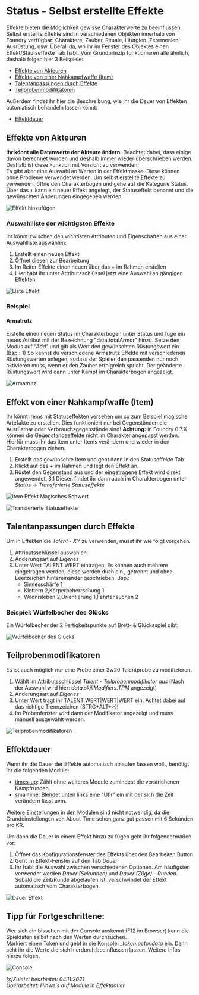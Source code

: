 # Status - Selbst erstellte Effekte
Effekte bieten die Möglichkeit gewisse Charakterwerte zu beeinflussen. Selbst erstellte Effekte sind in verschiedenen Objekten innerhalb von Foundry verfügbar: Charaktere, Zauber, Rituale, Liturgien, Zeremonien, Ausrüstung, usw. Überall da, wo ihr im Fenster des Objektes einen Effekt/Stautseffekte Tab habt. Vom Grundprinzip funktionieren alle ähnlich, deshalb folgen hier 3 Beispiele:  

- [Effekte von Akteuren](de-status-selbst-erstellte-effekte#effekte-von-akteuren)
- [Effekte von einer Nahkampfwaffe (Item)](de-status-selbst-erstellte-effekte#effekt-von-einer-nahkampfwaffe-item)
- [Talentanpassungen durch Effekte](de-status-selbst-erstellte-effekte#talentanpassungen-durch-effekte)
- [Teilprobenmodifikatoren](de-status-selbst-erstellte-effekte#teilprobenmodifikatoren)

Außerdem findet ihr hier die Beschreibung, wie ihr die Dauer von Effekten automatisch behandeln lassen könnt:  

- [Effektdauer](de-status-selbst-erstellte-effekte#effektdauer)

## Effekte von Akteuren
**Ihr könnt alle Datenwerte der Akteure ändern.** Beachtet dabei, dass einige davon berechnet wurden und deshalb immer wieder überschrieben werden. Deshalb ist diese Funktion mit Vorsicht zu verwenden!  
Es gibt aber eine Auswahl an Werten in der Effektmaske. Diese können ohne Probleme verwendet werden.
Um selbst erstellte Effekte zu verwenden, öffne den Charakterbogen und gehe auf die Kategorie Status. Über das + kann ein neuer Effekt angelegt, der Statuseffekt benannt und die gewünschten Änderungen eingegeben werden.

![Effekt hinzufügen](de/images/de-status-selbst-erstellte-effekte_0.png)

### Auswahlliste der wichtigsten Effekte
Ihr könnt zwischen den wichtisten Attributen und Eigenschaften aus einer Auswahlliste auswählen:
1. Erstellt einen neuen Effekt
2. Öffnet diesen zur Bearbeitung
3. Im Reiter Effekte einen neuen über das + im Rahmen erstellen
4. Hier habt ihr unter Attributsschlüssel jetzt eine Auswahl an gängigen Effekten
  
  ![Liste Effekt](de/images/de-status-selbst-erstellte-effekte_1.png)

### Beispiel
#### Armatrutz
Erstelle einen neuen Status im Charakterbogen unter Status und füge ein neues Attribut mit der Bezeichnung "data.totalArmor" hinzu. Setze den Modus auf *"Add"* und gib als Wert den gewünschten Rüstungswert ein (Bsp.: 1)
So kannst du verschiedene Armatrutz Effekte mit verschiedenen Rüstungswerten anlegen, sodass der Spieler den passenden nur noch aktivieren muss, wenn er den Zauber erfolgreich spricht. Der geänderte Rüstungswert wird dann unter Kampf im Charakterbogen angezeigt.
  
![Armatrutz](de/images/de-status-selbst-erstellte-effekte_2.png)
  
## Effekt von einer Nahkampfwaffe (Item)
Ihr könnt Irems mit Statuseffekten versehen um so zum Beispiel magische Artefakte zu erstellen. Dies funktioniert nur bei Gegenständen die Ausrüstbar oder Verbrauchsgegenstände sind!
**Achtung:** in Foundry 0.7.X können die Gegenstandseffekte nicht im Charakter angepasst werden. Hierfür muss ihr das Item unter Items verändern und wieder in den Charakterbogen ziehen.

1. Erstellt das gewünschte Item und geht dann in den Statuseffekte Tab
2. Klickt auf das + im Rahmen und legt den Effekt an.
3. Rüstet den Gegenstand aus und der eingetragene Effekt wird direkt angewendet. 
3.1 Diesen findet ihr dann auch im Charakterbogen unter *Status* -> *Transferierte Statuseffekte*
  
![Item Effekt Magisches Schwert](de/images/de-status-selbst-erstellte-effekte_3.png)
  
![Transferierte Statuseffekte](de/images/de-status-selbst-erstellte-effekte_4.png)

## Talentanpassungen durch Effekte
Um in Effekten die *Talent - XY* zu verwenden, müsst ihr wie folgt vorgehen. 
1. Attributsschlüssel auswählen
2. Änderungsart auf *Eigenes*
3. Unter Wert TALENT WERT eintragen. Es können auch mehrere eingetragen werden, diese werden duch ein *,* getrennt und ohne Leerzeichen hintereinander geschrieben. Bsp.: 
    * Sinnesschärfe 1
    * Klettern 2,Körperbeherrschung 1
    * Wildnisleben 2,Orientierung 1,Fährtensuchen 2

### Beispiel: Würfelbecher des Glücks
Ein Würfelbecher der 2 Fertigkeitspunkte auf Brett- & Glücksspiel gibt:  
  
![Würfelbecher des Glücks](de/images/de-status-selbst-erstellte-effekte_5.png)
  
## Teilprobenmodifikatoren
Es ist auch möglich nur eine Probe einer 3w20 Talentprobe zu modifizieren.

1. Wählt im Attributsschlüssel *Talent - Teilprobenmodifikator aus* (Nach der Auswahl wird hier: *data.skillModifiers.TPM* angezeigt)
2. Änderungsart auf *Eigenes*
3. Unter Wert tragt ihr TALENT WERT|WERT|WERT ein. Achtet dabei auf das richtige Trennzeichen (STRG+ALT+>)!
4. Im Probenfenster wird dann der Modifikator angezeigt und muss manuell ausgewählt werden.

![Teilprobenmodifikatoren](de/images/Selbst_erstellte_Effekte_Teilprobenmodifikatoren.jpg)

## Effektdauer
Wenn ihr die Dauer der Effekte automatisch ablaufen lassen wollt, benötigt ihr die folgenden Module:
* [times-up](https://gitlab.com/tposney/times-up): Zählt ohne weiteres Module zumindest die verstrichenen Kampfrunden.
* [smalltime](https://github.com/unsoluble/smalltime): Blendet unten links eine "Uhr" ein mit der sich die Zeit verändern lässt uvm.

Weitere Einstellungen in den Modulen sind nicht notwendig, da die Grundeinstellungen von About-Time schon ganz gut passen mit 6 Sekunden pro KR.  
  
Um dann die Dauer in einem Effekt hinzu zu fügen geht ihr folgendermaßen vor:
1. Öffnet das Konfigurationsfenster des Effekts über den Bearbeiten Button
2. Geht im Effekt-Fenster auf den Tab *Dauer*
3. Ihr habt die Auswahl zwischen verschiedenen Optionen. Am häufigsten verwendet werden *Dauer (Sekunden)* und *Dauer (Züge) - Runden*.
   Sobald die Zeit/Runde abgelaufen ist, verschwindet der Effekt automatisch vom Charakterbogen.
   
  ![Dauer Effekt](de/images/de-status-selbst-erstellte-effekte_6.png)
   
## Tipp für Fortgeschrittene:
Wer sich ein bisschen mit der Console auskennt (F12 im Browser) kann die Spieldaten selbst nach den Werten durchsuchen.  
Markiert einen Token und gebt in die Konsole: *_token.actor.data* ein. Dann seht ihr die Werte die sich hierdurch beeinflussen lassen. Weitere Infos hierzu folgen.
  
![Console](de/images/de-status-selbst-erstellte-effekte_7.png)

*[x]Zuletzt bearbeitet: 04.11.2021*   
*Überarbeitet: Hinweis auf Module in Effektdauer*
